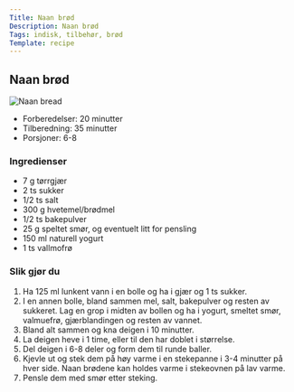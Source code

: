 ```yaml
---
Title: Naan brød
Description: Naan brød
Tags: indisk, tilbehør, brød
Template: recipe
---
```

## Naan brød

![Naan bread](%assets_url%/naan.jpg)

- Forberedelser: 20 minutter
- Tilberedning: 35 minutter
- Porsjoner: 6-8

### Ingredienser

- 7 g tørrgjær
- 2 ts sukker
- 1/2 ts salt
- 300 g hvetemel/brødmel
- 1/2 ts bakepulver
- 25 g speltet smør, og eventuelt litt for pensling
- 150 ml naturell yogurt
- 1 ts vallmofrø

### Slik gjør du

1. Ha 125 ml lunkent vann i en bolle og ha i gjær og 1 ts sukker.
2. I en annen bolle, bland sammen mel, salt, bakepulver og resten av sukkeret. Lag en grop i midten av bollen og ha i yogurt, smeltet smør, valmuefrø, gjærblandingen og resten av vannet.
3. Bland alt sammen og kna deigen i 10 minutter.
4. La deigen heve i 1 time, eller til den har doblet i størrelse.
5. Del deigen i 6-8 deler og form dem til runde baller.
6. Kjevle ut og stek dem på høy varme i en stekepanne i 3-4 minutter på hver side. Naan brødene kan holdes varme i stekeovnen på lav varme.
7. Pensle dem med smør etter steking.
